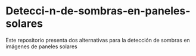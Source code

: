 # Detecci-n-de-sombras-en-paneles-solares
Este repositorio presenta dos alternativas para la detección de sombras en imágenes de paneles solares
